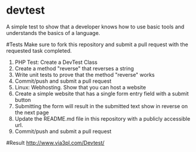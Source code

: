 devtest
=======

A simple test to show that a developer knows how to use basic tools and understands the basics of a language.

#Tests
Make sure to fork this repository and submit a pull request with the requested task completed.

1. PHP Test: Create a DevTest Class
  1. Create a method "reverse" that reverses a string
  2. Write unit tests to prove that the method "reverse" works
  3. Commit/push and submit a pull request
2. Linux: Webhosting. Show that you can host a website
  1. Create a simple website that has a single form entry field with a submit button
  2. Submitting the form will result in the submitted text show in reverse on the next page
  3. Update the README.md file in this repository with a publicly accessible url.
  4. Commit/push and submit a pull request

 #Result
 http://www.via3pl.com/Devtest/